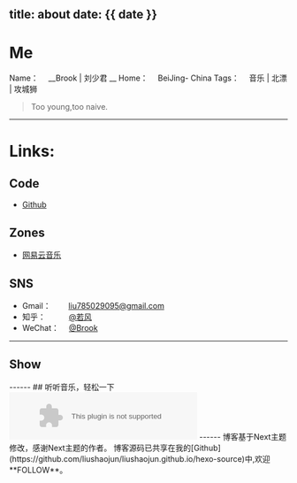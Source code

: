 title: about
date: {{ date }}
---
# Me
Name： 　__Brook  \| 刘少君 __
Home：　  BeiJing- China
Tags：　   音乐 \| 北漂 \| 攻城狮
<blockquote class="blockquote-center">Too young,too naive.</blockquote>

------
# Links:

## Code
- [Github](https://github.com/liushaojun)

## Zones
- [网易云音乐](http://music.163.com/#/user/home?id=71254210)

## SNS
- Gmail：　  　[liu785029095@gmail.com](mailTo:liu785029095@gmail.com)
- 知乎：　　　[@若风](http://www.zhihu.com/people/liu-shao-jun-14)
- WeChat：　   <a href="javascript:;" target="_top" onclick="$('#qr_code').toggle('slow');$('#qr_code_tip').toggle();"> @Brook</a> <span id="qr_code_tip"  style="display:none;color:red;margin-left:10px"><strong>Scan QR Code</strong> <i class="fa fa-arrow-down"></i></span>

---
## Show
<div id='qr_code' style="display:none">
    ![@Kevin](/images/me_wechat.png)
</div>
------
## 听听音乐，轻松一下
<embed src="http://music.163.com/style/swf/widget.swf?sid=36587407&type=2&auto=0&width=320&height=66" width="340" height="86"  allowNetworking="all"></embed>
------
博客基于Next主题修改，感谢Next主题的作者。
博客源码已共享在我的[Github](https://github.com/liushaojun/liushaojun.github.io/hexo-source)中,欢迎 **FOLLOW**。


